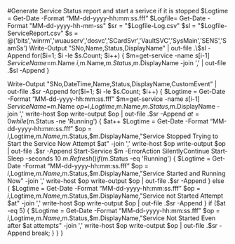
#Generate Service Status report and start a serivce if it is stopped
$Logtime = Get-Date -Format “MM-dd-yyyy-hh:mm:ss.fff”
$Logfile= Get-Date -Format "MM-dd-yyyy-hh-mm-ss"
$sr = "$Logfile-Log.csv"
$sl = "$Logfile-ServiceReport.csv"
$s = @('bits','winrm','wuauserv','dosvc','SCardSvr','VaultSVC','SysMain','SENS','SamSs')
Write-Output "SNo,Name,Status,DisplayName" | out-file .\$sl -Append
for($i=1; $i -le  $s.Count; $i++)
{
$m=get-service -name $s[$i-1]
$ServiceName=$m.Name
$i,$m.Name,$m.Status,$m.DisplayName -join ','  | out-file .\$sl -Append
}


Write-Output "SNo,DateTime,Name,Status,DisplayName,CustomEvent" | out-file .\$sr -Append
for($i=1; $i -le  $s.Count; $i++)
{
$Logtime = Get-Date -Format “MM-dd-yyyy-hh:mm:ss.fff”
$m=get-service -name $s[$i-1]
$ServiceName=$m.Name
$op=$i,$Logtime,$m.Name,$m.Status,$m.DisplayName -join ',' 
write-host $op
write-output $op | out-file .\$sr -Append
$at=0
while ($m.Status -ne 'Running') 
{ 
$at++
$Logtime = Get-Date -Format “MM-dd-yyyy-hh:mm:ss.fff”
$op = $i,$Logtime,$m.Name,$m.Status,$m.DisplayName,"Service Stopped Trying to Start the Service Now Attempt $at" -join ','
write-host $op
write-output $op | out-file .\$sr -Append
Start-Service $m -ErrorAction SilentlyContinue
Start-Sleep -seconds 10 
$m.Refresh() 
if ($m.Status -eq 'Running') 
{ 
 $Logtime = Get-Date -Format “MM-dd-yyyy-hh:mm:ss.fff”
 $op = $i,$Logtime,$m.Name,$m.Status,$m.DisplayName,"Service Started and Running Now" -join ','
 write-host $op
 write-output $op | out-file .\$sr -Append
} 
else
{
$Logtime = Get-Date -Format “MM-dd-yyyy-hh:mm:ss.fff”
 $op = $i,$Logtime,$m.Name,$m.Status,$m.DisplayName,"Service not Started Attempt $at" -join ','
 write-host $op
 write-output $op | out-file .\$sr -Append
}
if ($at -eq 5)
{
$Logtime = Get-Date -Format “MM-dd-yyyy-hh:mm:ss.fff”
 $op = $i,$Logtime,$m.Name,$m.Status,$m.DisplayName,"Service Not Started Even after $at attempts" -join ','
 write-host $op
 write-output $op | out-file .\$sr -Append
break;
}
}
}
